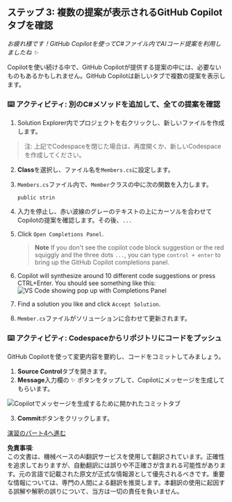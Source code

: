 ## ステップ 3: 複数の提案が表示されるGitHub Copilotタブを確認

_お疲れ様です！GitHub Copilotを使ってC#ファイル内でAIコード提案を利用しましたね :sparkles:_

Copilotを使い続ける中で、GitHub Copilotが提供する提案の中には、必要ないものもあるかもしれません。GitHub Copilotは新しいタブで複数の提案を表示します。

### ⌨️ アクティビティ: 別のC#メソッドを追加して、全ての提案を確認

1. Solution Explorer内でプロジェクトを右クリックし、新しいファイルを作成します。

> 注: 上記でCodespaceを閉じた場合は、再度開くか、新しいCodespaceを作成してください。

2. **Class**を選択し、ファイル名を`Members.cs`に設定します。
3. `Members.cs`ファイル内で、`Member`クラスの中に次の関数を入力します。
   ```
   public strin
   ```
4. 入力を停止し、赤い波線のグレーのテキストの上にカーソルを合わせてCopilotの提案を確認します。その後、`...`
5. Click `Open Completions Panel`. 

   > **Note**
   > If you don't see the copilot code block suggestion or the red squiggly and the three dots `...`, you can type `control + enter` to bring up the GitHub Copilot completions panel.

6. Copilot will synthesize around 10 different code suggestions or press CTRL+Enter. You should see something like this:
   ![VS Code showing pop up with Completions Panel](../../../../03-Introduction-to-GitHub-Copilot/steps/img/3-copilot-hub-0.png)
7. Find a solution you like and click `Accept Solution`.
8. `Member.cs`ファイルがソリューションに合わせて更新されます。

### ⌨️ アクティビティ: Codespaceからリポジトリにコードをプッシュ

GitHub Copilotを使って変更内容を要約し、コードをコミットしてみましょう。

1. **Source Control**タブを開きます。
2. **Message**入力欄の ✨ ボタンをタップして、Copilotにメッセージを生成してもらいます。

![Copilotでメッセージを生成するために開かれたコミットタブ](../../../../03-Introduction-to-GitHub-Copilot/steps/img/2-skills-commit.png)

3. **Commit**ボタンをクリックします。

[演習のパート4へ進む](./4-copilot-comment.md)

**免責事項**:  
この文書は、機械ベースのAI翻訳サービスを使用して翻訳されています。正確性を追求しておりますが、自動翻訳には誤りや不正確さが含まれる可能性があります。元の言語で記載された原文が正式な情報源として優先されるべきです。重要な情報については、専門の人間による翻訳を推奨します。本翻訳の使用に起因する誤解や解釈の誤りについて、当方は一切の責任を負いません。
